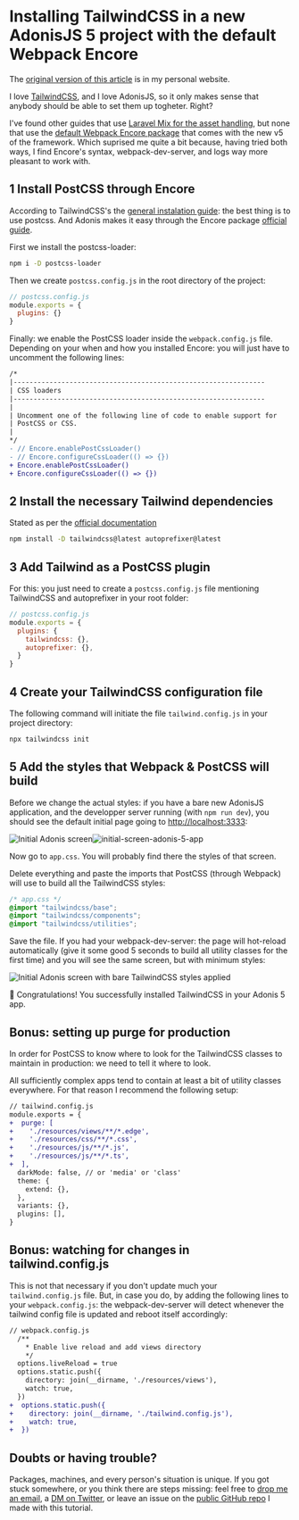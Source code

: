 # Installing TailwindCSS in a new AdonisJS 5 project with the default Webpack Encore

The <a href="https://ivanprats.dev/blog/set-up-tailwindcss-in-new-adonis5" rel="canonical">original version of this article</a>
is in my personal website.

I love [TailwindCSS](https://tailwindcss.com/), and I love AdonisJS, so it only makes sense that anybody should be able to set them up togheter. Right?

I've found other guides that use [Laravel Mix for the asset handling](https://github.com/wahyubucil/adonis-mix-asset#readme), but none that use the [default Webpack Encore package](https://docs.adonisjs.com/guides/assets-manager) that comes with the new v5 of the framework. Which suprised me quite a bit because, having tried both ways, I find Encore's syntax, webpack-dev-server, and logs way more pleasant to work with.

## 1 Install PostCSS through Encore
According to TailwindCSS's the [general instalation guide](https://tailwindcss.com/docs/installation): the best thing is to use postcss. And Adonis makes it easy through the Encore package [official guide](https://docs.adonisjs.com/guides/assets-manager#setup-postcss).

First we install the postcss-loader:
```bash
npm i -D postcss-loader
```

Then we create `postcss.config.js` in the root directory of the project:
```javascript
// postcss.config.js
module.exports = {
  plugins: {}
}
```

Finally: we enable the PostCSS loader inside the `webpack.config.js` file. Depending on your when and how you installed Encore: you will just have to uncomment the following lines:
```diff
/*
|---------------------------------------------------------------
| CSS loaders
|---------------------------------------------------------------
|
| Uncomment one of the following line of code to enable support for
| PostCSS or CSS.
|
*/
- // Encore.enablePostCssLoader()
- // Encore.configureCssLoader(() => {})
+ Encore.enablePostCssLoader()
+ Encore.configureCssLoader(() => {})
```

## 2 Install the necessary Tailwind dependencies
Stated as per the [official documentation](https://tailwindcss.com/docs/installation#install-tailwind-via-npm)
```bash
npm install -D tailwindcss@latest autoprefixer@latest
```

## 3 Add Tailwind as a PostCSS plugin
For this: you just need to create a `postcss.config.js` file mentioning TailwindCSS and autoprefixer in your root folder:
```javascript
// postcss.config.js
module.exports = {
  plugins: {
    tailwindcss: {},
    autoprefixer: {},
  }
}
```

## 4 Create your TailwindCSS configuration file
The following command will initiate the file `tailwind.config.js` in your project directory:
```bash
npx tailwindcss init
```

## 5 Add the styles that Webpack & PostCSS will build
Before we change the actual styles: if you have a bare new AdonisJS application, and the developper server running (with `npm run dev`), you should see the default initial page going to [http://localhost:3333](http://localhost:3333):

![Initial Adonis screen](/imgs/initial-screen-adonis-5-app.png)![initial-screen-adonis-5-app](https://user-images.githubusercontent.com/63517766/119332761-5656c280-bc89-11eb-9a3f-5c1ecbe2052d.png)

Now go to `app.css`. You will probably find there the styles of that screen.

Delete everything and paste the imports that PostCSS (through Webpack) will use to build all the TailwindCSS styles:

```css
/* app.css */
@import "tailwindcss/base";
@import "tailwindcss/components";
@import "tailwindcss/utilities";
```

Save the file. If you had your webpack-dev-server: the page will hot-reload automatically (give it some good 5 seconds to build all utility classes for the first time) and you will see the same screen, but with minimum styles:


![Initial Adonis screen with bare TailwindCSS styles applied](https://user-images.githubusercontent.com/63517766/119332873-79817200-bc89-11eb-838d-02b1b8809a85.png)


🎉 Congratulations! You successfully installed TailwindCSS in your Adonis 5 app.

## Bonus: setting up purge for production
In order for PostCSS to know where to look for the TailwindCSS classes to maintain in production: we need to tell it where to look.

All sufficiently complex apps tend to contain at least a bit of utility classes everywhere. For that reason I recommend the following setup:

```diff
// tailwind.config.js
module.exports = {
+  purge: [
+    './resources/views/**/*.edge',
+    './resources/css/**/*.css',
+    './resources/js/**/*.js',
+    './resources/js/**/*.ts',
+  ],
  darkMode: false, // or 'media' or 'class'
  theme: {
    extend: {},
  },
  variants: {},
  plugins: [],
}
```

## Bonus: watching for changes in tailwind.config.js
This is not that necessary if you don't update much your `tailwind.config.js` file. But, in case you do, by adding the following lines to your `webpack.config.js`: the webpack-dev-server will detect whenever the tailwind config file is updated and reboot itself accordingly:
```diff
// webpack.config.js
  /**
    * Enable live reload and add views directory
    */
  options.liveReload = true
  options.static.push({
    directory: join(__dirname, './resources/views'),
    watch: true,
  })
+  options.static.push({
+    directory: join(__dirname, './tailwind.config.js'),
+    watch: true,
+  })

```

## Doubts or having trouble?
Packages, machines, and every person's situation is unique. If you got stuck somewhere, or you think there are steps missing: feel free to [drop me an email](mailto:ivanprats@hey.com), a [DM on Twitter](https://twitter.com/ivanprats94), or leave an issue on the [public GitHub repo](https://github.com/ivan-prats/add-tailwindcss-to-adonis5-with-webpack-encore) I made with this tutorial.
